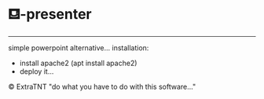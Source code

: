 # ⛾-presenter
***
simple powerpoint alternative...
installation:
 * install apache2 (apt install apache2)
 * deploy it...

 © ExtraTNT
"do what you have to do with this software..."
